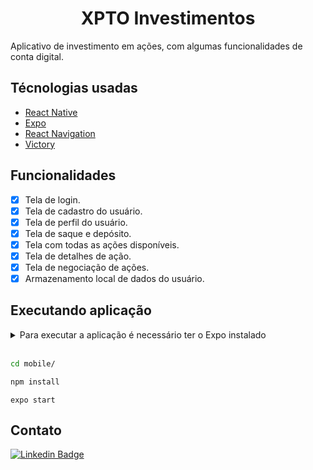 <h1 align="center">XPTO Investimentos</h1>
Aplicativo de investimento em ações, com algumas funcionalidades de conta digital.

## Técnologias usadas

- [React Native](https://reactnative.dev)
- [Expo](https://expo.dev)
- [React Navigation](https://reactnavigation.org)
- [Victory](https://formidable.com/open-source/victory/docs/native)

## Funcionalidades

- [x] Tela de login.
- [x] Tela de cadastro do usuário.
- [x] Tela de perfil do usuário.
- [x] Tela de saque e depósito.
- [x] Tela com todas as ações disponíveis.
- [x] Tela de detalhes de ação.
- [x] Tela de negociação de ações.
- [x] Armazenamento local de dados do usuário.

## Executando aplicação

<details>
  <summary>Para executar a aplicação é necessário ter o Expo instalado</summary>
  
  ### expo-cli
  
  O primeiro passo é se certificar de que você possui os requisitos necessários para executar a CLI do Expo no seu computador:
  
  - Node.js LTS
  - npm (ou Yarn)

  Com essas ferramentas, basta você instalar a CLI do Expo globalmente pelo npm (ou Yarn, o que você preferir):
  
  ```bash
  npm install -g expo-cli
  ```
  Para verificar se a instalação ocorreu com sucesso, execute: `expo --version`.
  
  ### Expo Go
  Com a CLI instalada no seu computador, você consegue executar o metro bundler para servir o seu código, mas para executar o app no seu celular você precisa instalar o aplicativo Expo Go. Ele é o responsável por pegar o código que o metro bundler envia e exibir em tela o seu app React Native. Para instalá-lo, basta buscar nas lojas o aplicativo <strong>Expo Go</strong>
</details>

<br>

```bash
cd mobile/
``` 
```bash
npm install
``` 
```
expo start
```

## Contato 
 
[![Linkedin Badge](https://img.shields.io/badge/-Franklin%20Ramos-0D1117?style=flat-square&logo=Linkedin&logoColor=white&link=https://www.linkedin.com/in/franklinrms/)](https://www.linkedin.com/in/franklinrms/) 
</div>
